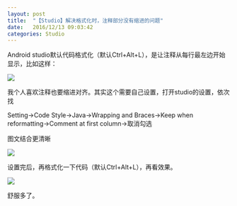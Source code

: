 ```yaml
---
layout: post
title:  "【Studio】解决格式化时，注释部分没有缩进的问题"
date:   2016/12/13 09:03:42
categories: Studio
---
```


Android studio默认代码格式化（默认Ctrl+Alt+L），是让注释从每行最左边开始显示，比如这样：

![](http://img.blog.csdn.net/20161115112945647)

<!-- more -->

我个人喜欢注释也要缩进对齐。其实这个需要自己设置，打开studio的设置，依次找

Setting->Code Style->Java->Wrapping and Braces->Keep when reformatting->Comment at first column->取消勾选

图文结合更清晰

![](http://img.blog.csdn.net/20161114171722715)

设置完后，再格式化一下代码（默认Ctrl+Alt+L），再看效果。

![](http://img.blog.csdn.net/20161115113140029)

舒服多了。
